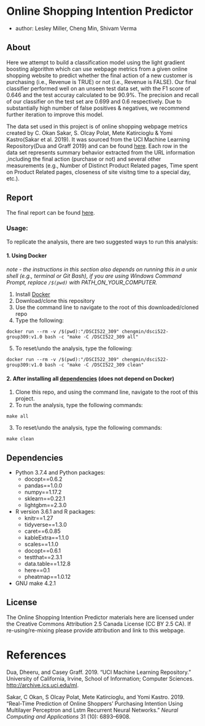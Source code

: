 
# Online Shopping Intention Predictor

  - author: Lesley Miller, Cheng Min, Shivam Verma

## About

Here we attempt to build a classification model using the light gradient
boosting algorithm which can use webpage metrics from a given online
shopping website to predict whether the final action of a new customer
is purchasing (i.e., Revenue is TRUE) or not (i.e., Revenue is FALSE).
Our final classifier performed well on an unseen test data set, with the
F1 score of 0.646 and the test accuray calculated to be 90.9%. The
precision and recall of our classifier on the test set are 0.699 and 0.6
respectively. Due to substantially high number of false positives &
negatives, we recommend further iteration to improve this model.

The data set used in this project is of online shopping webpage metrics
created by C. Okan Sakar, S. Olcay Polat, Mete Katircioglu & Yomi
Kastro(Sakar et al. 2019). It was sourced from the UCI Machine Learning
Repository(Dua and Graff 2019) and can be found
[here](https://archive.ics.uci.edu/ml/datasets/Online+Shoppers+Purchasing+Intention+Dataset).
Each row in the data set represents summary behavior extracted from the
URL information ,including the final action (purchase or not) and
several other measurements (e.g., Number of Distinct Product Related
pages, Time spent on Product Related pages, closeness of site visitng
time to a special day, etc.).

## Report

The final report can be found
[here](https://ubc-mds.github.io/DSCI522_309/doc/final_report.html).

### Usage:

To replicate the analysis, there are two suggested ways to run this
analysis:

#### 1\. Using Docker

*note - the instructions in this section also depends on running this in
a unix shell (e.g., terminal or Git Bash), if you are using Windows
Command Prompt, replace `/$(pwd)` with PATH\_ON\_YOUR\_COMPUTER.*

1.  Install [Docker](https://www.docker.com/get-started)
2.  Download/clone this repository
3.  Use the command line to navigate to the root of this
    downloaded/cloned repo
4.  Type the
    following:

<!-- end list -->

    docker run --rm -v /$(pwd):"/DSCI522_309" chengmin/dsci522-group309:v1.0 bash -c "make -C /DSCI522_309 all"

5.  To reset/undo the analysis, type the
    following:

<!-- end list -->

    docker run --rm -v /$(pwd):"/DSCI522_309" chengmin/dsci522-group309:v1.0 bash -c "make -C /DSCI522_309 clean"

#### 2\. After installing all [dependencies](#dependencies) (does not depend on Docker)

1.  Clone this repo, and using the command line, navigate to the root of
    this project.
2.  To run the analysis, type the following commands:

<!-- end list -->

    make all

3.  To reset/undo the analysis, type the following commands:

<!-- end list -->

    make clean

## Dependencies

  - Python 3.7.4 and Python packages:
      - docopt==0.6.2
      - pandas==1.0.0
      - numpy==1.17.2
      - sklearn==0.22.1
      - lightgbm==2.3.0
  - R version 3.6.1 and R packages:
      - knitr==1.27
      - tidyverse==1.3.0
      - caret==6.0.85
      - kableExtra==1.1.0
      - scales==1.1.0
      - docopt==0.6.1
      - testthat==2.3.1
      - data.table==1.12.8
      - here==0.1
      - pheatmap==1.0.12
  - GNU make 4.2.1

## License

The Online Shopping Intention Predictor materials here are licensed
under the Creative Commons Attribution 2.5 Canada License (CC BY 2.5
CA). If re-using/re-mixing please provide attribution and link to this
webpage.

# References

<div id="refs" class="references">

<div id="ref-Dua">

Dua, Dheeru, and Casey Graff. 2019. “UCI Machine Learning Repository.”
University of California, Irvine, School of Information; Computer
Sciences. <http://archive.ics.uci.edu/ml>.

</div>

<div id="ref-sakar2019real">

Sakar, C Okan, S Olcay Polat, Mete Katircioglu, and Yomi Kastro. 2019.
“Real-Time Prediction of Online Shoppers’ Purchasing Intention Using
Multilayer Perceptron and Lstm Recurrent Neural Networks.” *Neural
Computing and Applications* 31 (10): 6893–6908.

</div>

</div>
